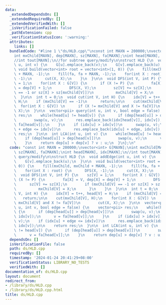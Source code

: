 ```yaml
---
data:
  _extendedDependsOn: []
  _extendedRequiredBy: []
  _extendedVerifiedWith: []
  _isVerificationFailed: false
  _pathExtension: cpp
  _verificationStatusIcon: ':warning:'
  attributes:
    links: []
  bundledCode: "#line 1 \"ds/HLD.cpp\"\nconst int MAXN = 200000;\nvector<int> G[MAXN];\n\
    int mxChild[MAXN], dep[MAXN], sz[MAXN], fa[MAXN];\nint head[MAXN], idx[MAXN];\n\
    //int tout[MAXN];\n//for subtree query/modify\n\nstruct HLD {\n  void addEdge(int\
    \ u, int v) {\n    G[u].emplace_back(v);\n    G[v].emplace_back(u);\n  }\n\n \
    \ void build(vector<int> root = vector<int>(1, 0)) {\n    fill(mxChild, mxChild\
    \ + MAXN, -1);\n    fill(fa, fa + MAXN, -1);\n    for(int X : root) {\n      DFS(X,\
    \ -1);\n      cut(X, X);\n    }\n  }\n\n  void DFS(int V, int P) {\n    sz[V]\
    \ = 1;\n    for(int X : G[V]) {\n      if (X != P) {\n        fa[X] = V, dep[X]\
    \ = dep[V] + 1;\n        DFS(X, V);\n        sz[V] += sz[X];\n        if (mxChild[V]\
    \ == -1 or sz[X] > sz[mxChild[V]])\n          mxChild[V] = X;\n      }\n    }\n\
    \  }\n\n  int t = 0;\n  void cut(int V, int H) {\n    idx[V] = t++, head[V] =\
    \ H;\n    if (mxChild[V] == -1)\n      return;\n\n    cut(mxChild[V], H);\n  \
    \  for(int X : G[V]) \n      if (X != mxChild[V] and X != fa[V])\n        cut(X,\
    \ X);\n  }\n\n  vector<pii> query(int u, int v, bool edge = false) {\n    vector<pii>\
    \ res;\n    while(head[u] != head[v]) {\n      if (dep[head[u]] > dep[head[v]])\n\
    \        swap(u, v);\n      res.emplace_back(idx[head[v]], idx[v]);\n      v =\
    \ fa[head[v]];\n    }\n    if (idx[u] > idx[v])\n      swap(u, v);\n    if (idx[u]\
    \ + edge <= idx[v])\n      res.emplace_back(idx[u] + edge, idx[v]);\n\n    return\
    \ res;\n  }\n\n  int LCA(int u, int v) {\n    while(head[u] != head[v]) {\n  \
    \    if (dep[head[u]] > dep[head[v]])\n        swap(u, v);\n      v = fa[head[v]];\n\
    \    }\n    return dep[u] > dep[v] ? v : u;\n  }\n};\n"
  code: "const int MAXN = 200000;\nvector<int> G[MAXN];\nint mxChild[MAXN], dep[MAXN],\
    \ sz[MAXN], fa[MAXN];\nint head[MAXN], idx[MAXN];\n//int tout[MAXN];\n//for subtree\
    \ query/modify\n\nstruct HLD {\n  void addEdge(int u, int v) {\n    G[u].emplace_back(v);\n\
    \    G[v].emplace_back(u);\n  }\n\n  void build(vector<int> root = vector<int>(1,\
    \ 0)) {\n    fill(mxChild, mxChild + MAXN, -1);\n    fill(fa, fa + MAXN, -1);\n\
    \    for(int X : root) {\n      DFS(X, -1);\n      cut(X, X);\n    }\n  }\n\n\
    \  void DFS(int V, int P) {\n    sz[V] = 1;\n    for(int X : G[V]) {\n      if\
    \ (X != P) {\n        fa[X] = V, dep[X] = dep[V] + 1;\n        DFS(X, V);\n  \
    \      sz[V] += sz[X];\n        if (mxChild[V] == -1 or sz[X] > sz[mxChild[V]])\n\
    \          mxChild[V] = X;\n      }\n    }\n  }\n\n  int t = 0;\n  void cut(int\
    \ V, int H) {\n    idx[V] = t++, head[V] = H;\n    if (mxChild[V] == -1)\n   \
    \   return;\n\n    cut(mxChild[V], H);\n    for(int X : G[V]) \n      if (X !=\
    \ mxChild[V] and X != fa[V])\n        cut(X, X);\n  }\n\n  vector<pii> query(int\
    \ u, int v, bool edge = false) {\n    vector<pii> res;\n    while(head[u] != head[v])\
    \ {\n      if (dep[head[u]] > dep[head[v]])\n        swap(u, v);\n      res.emplace_back(idx[head[v]],\
    \ idx[v]);\n      v = fa[head[v]];\n    }\n    if (idx[u] > idx[v])\n      swap(u,\
    \ v);\n    if (idx[u] + edge <= idx[v])\n      res.emplace_back(idx[u] + edge,\
    \ idx[v]);\n\n    return res;\n  }\n\n  int LCA(int u, int v) {\n    while(head[u]\
    \ != head[v]) {\n      if (dep[head[u]] > dep[head[v]])\n        swap(u, v);\n\
    \      v = fa[head[v]];\n    }\n    return dep[u] > dep[v] ? v : u;\n  }\n};\n"
  dependsOn: []
  isVerificationFile: false
  path: ds/HLD.cpp
  requiredBy: []
  timestamp: '2024-01-24 20:41:29+08:00'
  verificationStatus: LIBRARY_NO_TESTS
  verifiedWith: []
documentation_of: ds/HLD.cpp
layout: document
redirect_from:
- /library/ds/HLD.cpp
- /library/ds/HLD.cpp.html
title: ds/HLD.cpp
---
```

